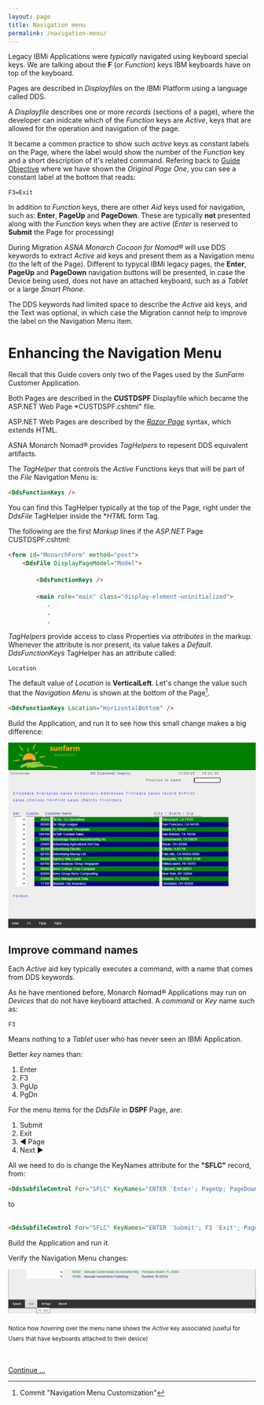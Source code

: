```yaml
---
layout: page
title: Navigation menu
permalink: /navigation-menu/
---
```


Legacy IBMi Applications were *typically* navigated using keyboard special keys. We are talking about the **F** (or *Function*) keys IBM keyboards have on top of the keyboard. 

Pages are described in *Displayfile*s on the IBMi Platform using a language called DDS.

A *Displayfile* describes one or more *records* (sections of a page), where the developer can inidcate which of the *Function* keys are *Active*, keys that are allowed for the operation and navigation of the page.

It became a common practice to show such *active* keys as constant labels on the Page, where the label would show the number of the *Function* key and a short description of it's related command. Refering back to [Guide Objective](/guide-objective) where we have shown the *Original Page One*, you can see a constant label at the bottom that reads:

~~~   
F3=Exit
~~~   

In addition to *Function* keys, there are other *Aid* keys used for navigation, such as: **Enter**, **PageUp** and **PageDown**. These are typically **not** presented along with the *Function* keys when they are active (*Enter* is reserved to **Submit** the Page for processing)

During Migration *ASNA Monarch Cocoon for Nomad&reg;* will use DDS keywords to extract *Active* aid keys and present them as a Navigation menu (to the left of the Page). Different to typycal IBMi legacy pages, the **Enter**, **PageUp** and **PageDown** navigation buttons will be presented, in case the Device being used, does not have an attached keyboard, such as a *Tablet* or a large *Smart Phone*.

The DDS keywords had limited space to describe the *Active* aid keys, and the Text was optional, in which case the Migration cannot help to improve the label on the Navigation Menu item.

# Enhancing the Navigation Menu

Recall that this Guide covers only two of the Pages used by the *SunFarm* Customer Application.

Both Pages are described in the **CUSTDSPF** Displayfile which became the ASP.NET Web Page *CUSTDSPF.cshtml" file.

ASP.NET Web Pages are described by the *[Razor Page](https://docs.microsoft.com/en-us/aspnet/core/razor-pages/?view=aspnetcore-5.0&tabs=visual-studio)* syntax, which extends HTML.

ASNA Monarch Nomad&reg; provides *TagHelpers* to repesent DDS equivalent artifacts.

The *TagHelper* that controls the *Active* Functions keys that will be part of the *File* Navigation Menu is:

```html
<DdsFunctionKeys />   
```   

You can find this TagHelper typically at the top of the Page, right under the *DdsFile* TagHelper inside the **HTML* form Tag. 

The following are the first *Markup* lines if the *ASP.NET* Page CUSTDSPF.cshtml:

```html
<form id="MonarchForm" method="post">
    <DdsFile DisplayPageModel="Model">

        <DdsFunctionKeys />

        <main role="main" class="display-element-uninitialized">
           .
           .
           .
```   

*TagHelpers* provide access to class Properties via *attributes* in the markup. Whenever the attribute is nor present, its value takes a *Default*. *DdsFunctionKeys* TagHelper has an attribute called:

~~~
Location
~~~

The default value of *Location* is **VerticalLeft**. Let's change the value such that the *Navigation Menu* is shown at the bottom of the Page[^1].

```html
<DdsFunctionKeys Location="HorizontalBottom" />
```

Build the Application, and run it to see how this small change makes a big difference:
   
   
![Original Page One](/images/dds-funkey-bottom-location.png)

## Improve command names

Each *Active* aid key typically executes a command, with a name that comes from DDS keywords.

As he have mentioned before, Monarch Nomad&reg; Applications may run on *Devices* that do not have keyboard attached. A *command* or *Key* name such as:

~~~
F3
~~~

Means nothing to a *Tablet* user who has never seen an IBMi Application.

Better *key* names than:
1. Enter
2. F3
3. PgUp
4. PgDn

For the menu items for the *DdsFile* in **DSPF** Page, are:

1. Submit
2. Exit
3. ◀ Page
4. Next ▶

All we need to do is change the KeyNames attribute for the **"SFLC"** record, from:

```html
<DdsSubfileControl For="SFLC" KeyNames="ENTER 'Enter'; PageUp; PageDown;" ...
```

to

```html

<DdsSubfileControl For="SFLC" KeyNames="ENTER 'Submit'; F3 'Exit'; PageUp '◀ Page'; PageDown 'Next ▶';"
```

Build the Application and run it. 

Verify the Navigation Menu changes:

![New Menu options labels](/images/relabel-menu-options.png)

<sub>Notice how *hovering* over the menu name shows the *Active* key associated (useful for Users that have keyboards attached to their device)</sub>
<br>
<br>
<br>

[Continue ...](/remove-redundant-green-screen-info/)


[^1]: Commit "Navigation Menu Customization"